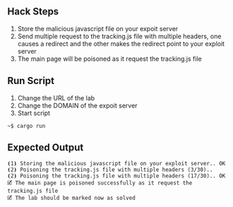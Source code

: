 ## Hack Steps

1. Store the malicious javascript file on your expoit server
2. Send multiple request to the tracking.js file with multiple headers, one causes a redirect and the other makes the redirect point to your exploit server
3. The main page will be poisoned as it request the tracking.js file

## Run Script

1. Change the URL of the lab
2. Change the DOMAIN of the expoit server
3. Start script

```
~$ cargo run
```

## Expected Output

```
⦗1⦘ Storing the malicious javascript file on your exploit server.. OK
⦗2⦘ Poisoning the tracking.js file with multiple headers (3/30)..
⦗2⦘ Poisoning the tracking.js file with multiple headers (17/30).. OK
🗹 The main page is poisoned successfully as it request the tracking.js file
🗹 The lab should be marked now as solved
```
